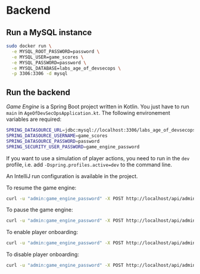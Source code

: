 # Backend

## Run a MySQL instance

```bash
sudo docker run \
  -e MYSQL_ROOT_PASSWORD=password \
  -e MYSQL_USER=game_scores \
  -e MYSQL_PASSWORD=password \
  -e MYSQL_DATABASE=labs_age_of_devsecops \
  -p 3306:3306 -d mysql
```

## Run the backend

*Game Engine* is a Spring Boot project written in Kotlin. You just have to run `main` in `AgeOfDevSecOpsApplication.kt`. The following environement
variables are required:

```bash
SPRING_DATASOURCE_URL=jdbc:mysql://localhost:3306/labs_age_of_devsecops
SPRING_DATASOURCE_USERNAME=game_scores
SPRING_DATASOURCE_PASSWORD=password
SPRING_SECURITY_USER_PASSWORD=game_engine_password
```

If you want to use a simulation of player actions, you need to run in the `dev` profile, i.e. add 
`-Dspring.profiles.active=dev` to the command line.

An IntelliJ run configuration is available in the project.

To resume the game engine:
```bash
curl -u "admin:game_engine_password" -X POST http://localhost/api/admin/game/resume
```

To pause the game engine:
```bash
curl -u "admin:game_engine_password" -X POST http://localhost/api/admin/game/pause
```

To enable player onboarding:
```bash
curl -u "admin:game_engine_password" -X POST http://localhost/api/admin/onboarding/resume
```

To disable player onboarding:
```bash
curl -u "admin:game_engine_password" -X POST http://localhost/api/admin/onboarding/pause
```
